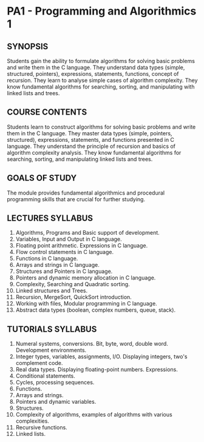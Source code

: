 # PA1 - Programming and Algorithmics 1

## SYNOPSIS
Students gain the ability to formulate algorithms for solving basic problems and write them in the C language. They understand data types (simple, structured, pointers), expressions, statements, functions, concept of recursion. They learn to analyse simple cases of algorithm complexity. They know fundamental algorithms for searching, sorting, and manipulating with linked lists and trees.

## COURSE CONTENTS
Students learn to construct algorithms for solving basic problems and write them in the C language. They master data types (simple, pointers, structured), expressions, statements, and functions presented in C language. They understand the principle of recursion and basics of algorithm complexity analysis. They know fundamental algorithms for searching, sorting, and manipulating linked lists and trees.

## GOALS OF STUDY
The module provides fundamental algorithmics and procedural programming skills that are crucial for further studying.

## LECTURES SYLLABUS
1. Algorithms, Programs and Basic support of development.
2. Variables, Input and Output in C language.
3. Floating point arithmetic. Expressions in C language.
4. Flow control statements in C language.
5. Functions in C language.
6. Arrays and strings in C language.
7. Structures and Pointers in C language.
8. Pointers and dynamic memory allocation in C language.
9. Complexity, Searching and Quadratic sorting.
10. Linked structures and Trees.
11. Recursion, MergeSort, QuickSort introduction.
12. Working with files, Modular programming in C language.
13. Abstract data types (boolean, complex numbers, queue, stack).

## TUTORIALS SYLLABUS
1. Numeral systems, conversions. Bit, byte, word, double word. Development environments.
2. Integer types, variables, assignments, I/O. Displaying integers, two's complement code.
3. Real data types. Displaying floating-point numbers. Expressions.
4. Conditional statements.
5. Cycles, processing sequences.
6. Functions.
7. Arrays and strings.
8. Pointers and dynamic variables.
9. Structures.
10. Complexity of algorithms, examples of algorithms with various complexities.
11. Recursive functions.
12. Linked lists.
